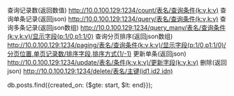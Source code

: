 查询记录数(返回数值)
http://10.0.100.129:1234/count/表名/查询条件(k:v,k:v)
查询单条记录(返回json)
http://10.0.100.129:1234/query/表名/查询条件(k:v,k:v)
查询多条记录(返回json数组)
http://10.0.100.129:1234/query_many/表名/查询条件(k:v,k:v)/显示字段(p:1/0,p1:1/0)
查询分页排序(返回json数组)
http://10.0.100.129:1234/paging/表名/查询条件(k:v,k:v)/显示字段(p:1/0,p1:1/0)/分页位置,单页记录数/排序字段,排序方式(1/-1)
更新单条(返回json)
http://10.0.100.129:1234/update/表名/条件(k:v,k:v)/更新字段(k:v,k:v)
删除(返回json)
http://10.0.100.129:1234/delete/表名/主键(id1,id2,idn)

db.posts.find({created_on: {$gte: start, $lt: end}});
